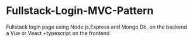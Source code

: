 # Fullstack-Login-MVC-Pattern
Fullstack login page using Node.js,Express and Mongo Db, on the backend a Vue or Veact +typescript on the frontend
